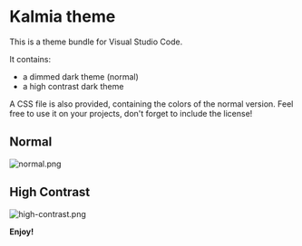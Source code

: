 # Kalmia theme

This is a theme bundle for Visual Studio Code.

It contains:

- a dimmed dark theme (normal)
- a high contrast dark theme

A CSS file is also provided, containing the colors of the normal version.
Feel free to use it on your projects, don't forget to include the license!

## Normal

![normal.png](https://raw.githubusercontent.com/qexat/kalmia-theme/main/images/normal.png)

## High Contrast

![high-contrast.png](https://raw.githubusercontent.com/qexat/kalmia-theme/main/images/high-contrast.png)

**Enjoy!**
